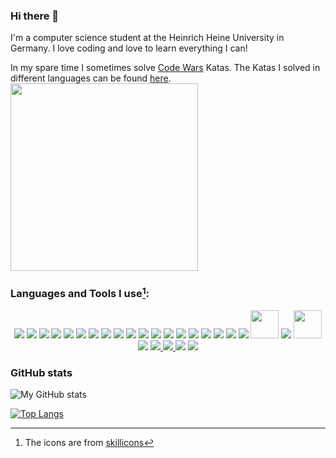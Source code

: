 ### Hi there 👋

<p> 
I'm a computer science student at the Heinrich Heine University in Germany.
I love coding and love to learn everything I can!
</p>

<p> 
In my spare time I sometimes solve 
<a href="https://www.codewars.com/r/iGtS7w">Code Wars</a> 
Katas. 
The Katas I solved in different languages can be found 
<a href="https://github.com/jaess105/CodeWars_Katas">here</a>.

<a href="https://github.com/jaess105/CodeWars_Katas">
    <img src="https://www.codewars.com/users/jaess105/badges/large" width="300"/>
</a>
</p>

### Languages and Tools I use[^1]:

<p align="center">
    <img src="https://skillicons.dev/icons?i=java" />
    <img src="https://skillicons.dev/icons?i=kotlin" />
    <img src="https://skillicons.dev/icons?i=spring" />
    <img src="https://skillicons.dev/icons?i=dart" />
    <img src="https://skillicons.dev/icons?i=flutter" />
    <img src="https://skillicons.dev/icons?i=python" />
    <img src="https://skillicons.dev/icons?i=ts" />
    <img src="https://skillicons.dev/icons?i=angular" />
    <img src="https://skillicons.dev/icons?i=docker" />
    <img src="https://skillicons.dev/icons?i=clojure" />
    <img src="https://skillicons.dev/icons?i=c" />
    <img src="https://skillicons.dev/icons?i=js" />
    <img src="https://skillicons.dev/icons?i=html" />
    <img src="https://skillicons.dev/icons?i=css" />
    <img src="https://skillicons.dev/icons?i=bash" >
    <img src="https://skillicons.dev/icons?i=latex" />
    <img src="https://skillicons.dev/icons?i=md" />
    <img src="https://skillicons.dev/icons?i=vscode" />
    <img src="https://skillicons.dev/icons?i=androidstudio" />
    <img src="https://plugins.jetbrains.com/static/versions/24075/jetbrains-simple.svg"
         width="45" height="45">
    <img src="https://skillicons.dev/icons?i=idea" />
    <img src="https://cdn-icons-png.flaticon.com/512/888/888879.png" 
         width="45" height="45">
    <img src="https://skillicons.dev/icons?i=git" >
    <a href="https://www.linkedin.com/in/jannik-esser-04ab83212/"> 
        <img src="https://skillicons.dev/icons?i=linkedin" > 
    </a>
    <a href="https://discordapp.com/users/Fandjayjay#8196"> 
        <img src="https://skillicons.dev/icons?i=discord" >
    </a>
    <img src="https://skillicons.dev/icons?i=raspberrypi" >
    <img src="https://skillicons.dev/icons?i=stackoverflow" >
</p>


### GitHub stats

![My GitHub stats](https://github-readme-stats.vercel.app/api?username=jaess105&show_icons=true&theme=dracula&count_private=true)

[![Top Langs](https://github-readme-stats.vercel.app/api/top-langs/?username=jaess105&theme=dracula)](https://github.com/anuraghazra/github-readme-stats)


<!--
**jaess105/jaess105** is a ✨ _special_ ✨ repository because its `README.md` (this file) appears on your GitHub profile.

Here are some ideas to get you started:

- 🔭 I’m currently working on ...
- 🌱 I’m currently learning ...
- 👯 I’m looking to collaborate on ...
- 🤔 I’m looking for help with ...
- 💬 Ask me about ...
- 📫 How to reach me: ...
- 😄 Pronouns: ...
- ⚡ Fun fact: ...
-->

[^1]: The icons are from [skillicons](https://skillicons.dev)
